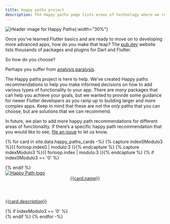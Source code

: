 ```yaml
---
title: Happy paths project
description: The Happy paths page lists areas of technology where we recommend specific Flutter packages and plugins that add functionality to your app.
---
```


![Header image for Happy Paths](/assets/images/docs/happy-paths/HappyPaths_HeaderImage_Cropped.png){:width="30%"}

Once you’ve learned Flutter basics and are ready to move on to developing more 
advanced apps, how do you make that leap? The [pub.dev][] website 
lists thousands of packages and plugins for Dart and Flutter.

So how do you choose?  
  
Perhaps you suffer from [analysis paralysis][].

[analysis paralysis]: https://www.investopedia.com/terms/a/analysisparalysis.asp#:~:text=Analysis%20paralysis%20is%20an%20inability,an%20inability%20to%20pick%20one
[pub.dev]: {{site.pub}}
  
The Happy paths project is here to help.
We’ve created Happy paths recommendations to help 
you make informed decisions on how to add various types of functionality 
to your app. There are _many_ packages that can help you achieve your goals, 
but we wanted to provide some guidance for newer Flutter developers as you ramp 
up to building larger and more complex apps. Keep in mind that these are not 
the _only_ paths that you can choose, but are solutions that we can recommend.  
  
In future, we plan to add more happy path recommendations
for different areas of functionality. If there’s a specific
happy path recommendation that you would like to see, 
[file an issue][] to let us know.  
   
[file an issue]: {{site.github}}/flutter/website/issues/new/choose


{% for card in site.data.happy_paths_cards -%}
  {% capture index0Modulo3 %}{{ forloop.index0 | modulo:3 }}{% endcapture %}
  {% capture indexModulo3 %}{{ forloop.index | modulo:3 }}{% endcapture %}
  {% if index0Modulo3 == '0' %}
  <div class="card-deck mb-4">
  {% endif %}
    <a class="card" href="{{card.url}}">
      <div class="card-body">
        <div class="happy-paths-image-holder">
          <img src="{{card.image}}" alt="Happy Path logo">
        </div>
        <header class="card-title">{{card.name}}</header>
        <p class="card-text">{{card.description}}</p>
      </div>
    </a>
  {% if indexModulo3 == '0' %}
  </div>
  {% endif %}
{% endfor -%}

